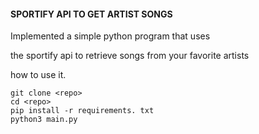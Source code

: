 #### SPORTIFY API TO GET ARTIST SONGS

Implemented a simple python program that uses

the sportify api to retrieve songs from your favorite artists

how to use it.

```
git clone <repo>
cd <repo>
pip install -r requirements. txt
python3 main.py
```
